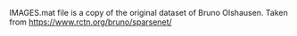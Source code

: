 IMAGES.mat file is a copy of the original dataset of Bruno Olshausen.
Taken from https://www.rctn.org/bruno/sparsenet/